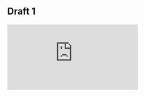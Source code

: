 ## Draft 1
![Class Diagram 1](https://github.com/13078326j/Tut12-Group2/blob/master/Class%20Diagram%20Iterative%201.pdf "Class Diagram") 
